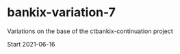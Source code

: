 # bankix-variation-7
Variations on the base of the ctbankix-continuation project

Start 2021-06-16

